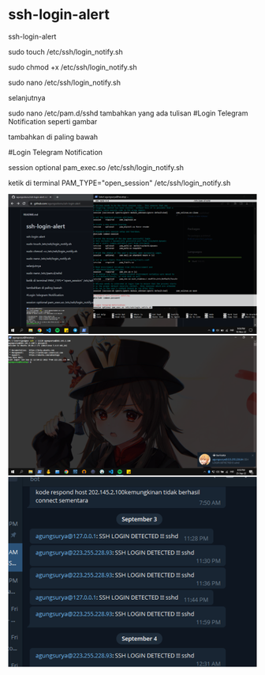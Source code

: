 # ssh-login-alert
ssh-login-alert


sudo touch /etc/ssh/login_notify.sh

sudo chmod +x /etc/ssh/login_notify.sh

sudo nano /etc/ssh/login_notify.sh

selanjutnya

sudo nano /etc/pam.d/sshd
tambahkan yang ada tulisan #Login Telegram Notification seperti gambar



tambahkan di paling bawah

#Login Telegram Notification

session optional pam_exec.so /etc/ssh/login_notify.sh



ketik di terminal
PAM_TYPE="open_session" /etc/ssh/login_notify.sh



![image](https://github.com/agungsoboru/ssh-login-alert/blob/main/Screenshot%20(223).png)
![image](https://github.com/agungsoboru/ssh-login-alert/blob/main/Screenshot%20(129).png)
![image](https://github.com/agungsoboru/ssh-login-alert/blob/main/Screenshot%20(73).png)

